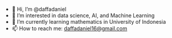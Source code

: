 - 👋 Hi, I’m @daffadaniel
- 👀 I’m interested in data science, AI, and Machine Learning
- 🌱 I’m currently learning mathematics in University of Indonesia
- 📫 How to reach me: daffadaniel16@gmail.com

<!---
daffadaniel/daffadaniel is a ✨ special ✨ repository because its `README.md` (this file) appears on your GitHub profile.
You can click the Preview link to take a look at your changes.
--->
